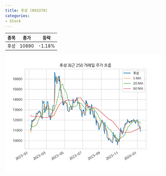 ```yaml
---
title: 후성 (093370)
categories:
- Stock
---
```


|종목|종가|등락|
|----|----|----|
|후성|10890|-1.18%|

<!-- more -->

![093370](/assets/images/stock/093370.png)
